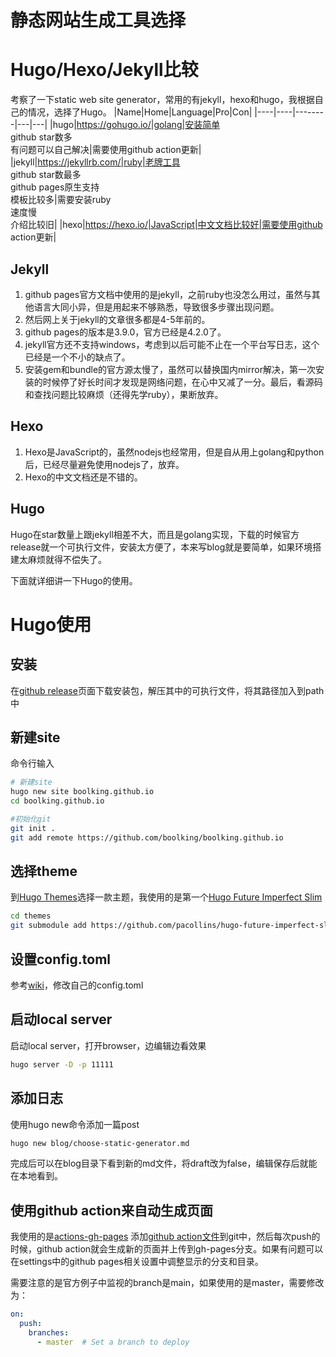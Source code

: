 # 静态网站生成工具选择



# Hugo/Hexo/Jekyll比较

考察了一下static web site generator，常用的有jekyll，hexo和hugo，我根据自己的情况，选择了Hugo。
|Name|Home|Language|Pro|Con|
|----|----|--------|---|---|
|hugo|https://gohugo.io/|golang|安装简单</br>github star数多</br>有问题可以自己解决|需要使用github action更新|
|jekyll|https://jekyllrb.com/|ruby|老牌工具</br>github star数最多</br>github pages原生支持</br>模板比较多|需要安装ruby</br>速度慢</br>介绍比较旧|
|hexo|https://hexo.io/|JavaScript|中文文档比较好|需要使用github action更新|

## Jekyll
1. github pages官方文档中使用的是jekyll，之前ruby也没怎么用过，虽然与其他语言大同小异，但是用起来不够熟悉，导致很多步骤出现问题。
2. 然后网上关于jekyll的文章很多都是4-5年前的。
3. github pages的版本是3.9.0，官方已经是4.2.0了。
4. jekyll官方还不支持windows，考虑到以后可能不止在一个平台写日志，这个已经是一个不小的缺点了。
5. 安装gem和bundle的官方源太慢了，虽然可以替换国内mirror解决，第一次安装的时候停了好长时间才发现是网络问题，在心中又减了一分。最后，看源码和查找问题比较麻烦（还得先学ruby），果断放弃。

## Hexo
1. Hexo是JavaScript的，虽然nodejs也经常用，但是自从用上golang和python后，已经尽量避免使用nodejs了，放弃。
2. Hexo的中文文档还是不错的。


## Hugo
Hugo在star数量上跟jekyll相差不大，而且是golang实现，下载的时候官方release就一个可执行文件，安装太方便了，本来写blog就是要简单，如果环境搭建太麻烦就得不偿失了。

下面就详细讲一下Hugo的使用。
# Hugo使用
## 安装
在[github release](https://github.com/gohugoio/hugo/releases)页面下载安装包，解压其中的可执行文件，将其路径加入到path中

## 新建site
命令行输入
```bash
# 新建site
hugo new site boolking.github.io
cd boolking.github.io

#初始化git
git init .
git add remote https://github.com/boolking/boolking.github.io
```

## 选择theme
到[Hugo Themes](https://themes.gohugo.io/)选择一款主题，我使用的是第一个[Hugo Future Imperfect Slim](https://themes.gohugo.io/hugo-future-imperfect-slim/)
```bash
cd themes
git submodule add https://github.com/pacollins/hugo-future-imperfect-slim.git
```

## 设置config.toml
参考[wiki](https://github.com/pacollins/hugo-future-imperfect-slim/wiki/config.toml)，修改自己的config.toml

## 启动local server
启动local server，打开browser，边编辑边看效果
```bash
hugo server -D -p 11111
```

## 添加日志
使用hugo new命令添加一篇post
```bash
hugo new blog/choose-static-generator.md
```
完成后可以在blog目录下看到新的md文件，将draft改为false，编辑保存后就能在本地看到。

## 使用github action来自动生成页面
我使用的是[actions-gh-pages](https://github.com/peaceiris/actions-gh-pages)
添加[github action文件](https://github.com/boolking/boolking.github.io/blob/master/.github/workflows/gh-pages.yml)到git中，然后每次push的时候，github action就会生成新的页面并上传到gh-pages分支。如果有问题可以在settings中的github pages相关设置中调整显示的分支和目录。

需要注意的是官方例子中监视的branch是main，如果使用的是master，需要修改为：
```yaml
on:
  push:
    branches:
      - master  # Set a branch to deploy
```


